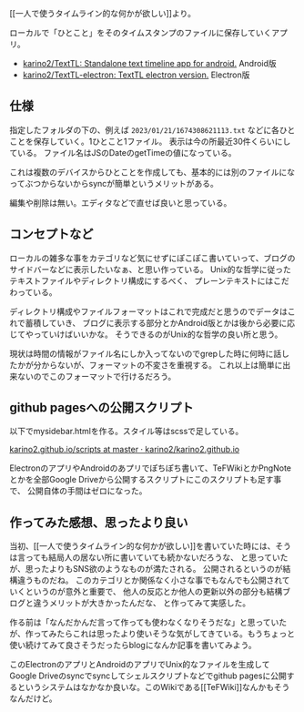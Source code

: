 [[一人で使うタイムライン的な何かが欲しい]]より。

ローカルで「ひとこと」をそのタイムスタンプのファイルに保存していくアプリ。

- [karino2/TextTL: Standalone text timeline app for android.](https://github.com/karino2/TextTL) Android版
- [karino2/TextTL-electron: TextTL electron version.](https://github.com/karino2/TextTL-electron) Electron版

## 仕様

指定したフォルダの下の、例えば `2023/01/21/1674308621113.txt` などに各ひとことを保存していく。1ひとこと1ファイル。
表示は今の所最近30件くらいにしている。
ファイル名はJSのDateのgetTimeの値になっている。

これは複数のデバイスからひとことを作成しても、基本的には別のファイルになってぶつからないからsyncが簡単というメリットがある。

編集や削除は無い。エディタなどで直せば良いと思っている。

## コンセプトなど

ローカルの雑多な事をカテゴリなど気にせずにぽこぽこ書いていって、ブログのサイドバーなどに表示したいなぁ、と思い作っている。
Unix的な哲学に従ったテキストファイルやディレクトリ構成にするべく、
プレーンテキストにはこだわっている。

ディレクトリ構成やファイルフォーマットはこれで完成だと思うのでデータはこれで蓄積していき、
ブログに表示する部分とかAndroid版とかは後から必要に応じてやっていけばいいかな。
そうできるのがUnix的な哲学の良い所と思う。

現状は時間の情報がファイル名にしか入ってないのでgrepした時に何時に話したかが分からないが、フォーマットの不変さを重視する。
これ以上は簡単に出来ないのでこのフォーマットで行けるだろう。

## github pagesへの公開スクリプト

以下でmysidebar.htmlを作る。スタイル等はscssで足している。

[karino2.github.io/scripts at master · karino2/karino2.github.io](https://github.com/karino2/karino2.github.io/tree/master/scripts)

ElectronのアプリやAndroidのあプリでぽちぽち書いて、TeFWikiとかPngNoteとかを全部Google Driveから公開するスクリプトにこのスクリプトも足す事で、
公開自体の手間はゼロになった。

## 作ってみた感想、思ったより良い

当初、[[一人で使うタイムライン的な何かが欲しい]]を書いていた時には、そうは言っても結局人の居ない所に書いていても続かないだろうな、
と思っていたが、思ったよりもSNS欲のようなものが満たされる。
公開されるというのが結構違うものだね。
このカテゴリとか関係なく小さな事でもなんでも公開されていくというのが意外と重要で、
他人の反応とか他人の更新以外の部分も結構ブログと違うメリットが大きかったんだな、
と作ってみて実感した。

作る前は「なんだかんだ言って作っても使わなくなりそうだな」と思っていたが、作ってみたらこれは思ったより使いそうな気がしてきている。もうちょっと使い続けてみて良さそうだったらblogになんか記事を書いてみよう。

このElectronのアプリとAndroidのアプリでUnix的なファイルを生成してGoogle Driveのsyncでsyncしてシェルスクリプトなどでgithub pagesに公開するというシステムはなかなか良いな。このWikiである[[TeFWiki]]なんかもそうなんだけど。
